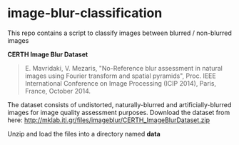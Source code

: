 # image-blur-classification

This repo contains a script to classify images between blurred / non-blurred images

**CERTH Image Blur Dataset**

> E. Mavridaki, V. Mezaris, "No-Reference blur assessment in natural images using Fourier transform and spatial pyramids", Proc. IEEE International Conference on Image Processing (ICIP 2014), Paris, France, October 2014.

The dataset consists of undistorted, naturally-blurred and artificially-blurred images for image quality
assessment purposes.
Download the dataset from here:
http://mklab.iti.gr/files/imageblur/CERTH_ImageBlurDataset.zip

Unzip and load the files into a directory named **data**
